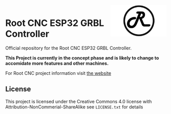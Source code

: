 <img align="right" width=175 src="Media/R_Logo.png" />

# Root CNC ESP32 GRBL Controller

Official repository for the Root CNC ESP32 GRBL Controller. 

**This Project is currently in the concept phase and is likely to change to accomidate more features and other machines.**


For Root CNC project information 
visit [the website](https://rootcnc.com)

## License

This project is licensed under the Creative Commons 4.0 license with 
Attribution-NonCommerial-ShareAlike see `LICENSE.txt` for details
